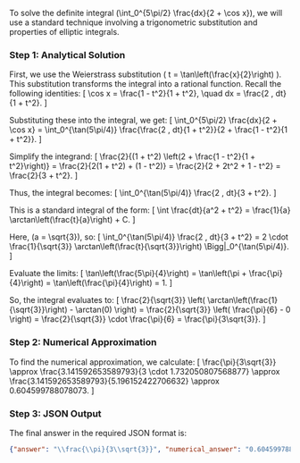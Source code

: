 To solve the definite integral \(\int_0^{5\pi/2} \frac{dx}{2 + \cos x}\), we will use a standard technique involving a trigonometric substitution and properties of elliptic integrals.

### Step 1: Analytical Solution

First, we use the Weierstrass substitution \( t = \tan\left(\frac{x}{2}\right) \). This substitution transforms the integral into a rational function. Recall the following identities:
\[ \cos x = \frac{1 - t^2}{1 + t^2}, \quad dx = \frac{2 \, dt}{1 + t^2}. \]

Substituting these into the integral, we get:
\[ \int_0^{5\pi/2} \frac{dx}{2 + \cos x} = \int_0^{\tan(5\pi/4)} \frac{\frac{2 \, dt}{1 + t^2}}{2 + \frac{1 - t^2}{1 + t^2}}. \]

Simplify the integrand:
\[ \frac{2}{(1 + t^2) \left(2 + \frac{1 - t^2}{1 + t^2}\right)} = \frac{2}{2(1 + t^2) + (1 - t^2)} = \frac{2}{2 + 2t^2 + 1 - t^2} = \frac{2}{3 + t^2}. \]

Thus, the integral becomes:
\[ \int_0^{\tan(5\pi/4)} \frac{2 \, dt}{3 + t^2}. \]

This is a standard integral of the form:
\[ \int \frac{dt}{a^2 + t^2} = \frac{1}{a} \arctan\left(\frac{t}{a}\right) + C. \]

Here, \(a = \sqrt{3}\), so:
\[ \int_0^{\tan(5\pi/4)} \frac{2 \, dt}{3 + t^2} = 2 \cdot \frac{1}{\sqrt{3}} \arctan\left(\frac{t}{\sqrt{3}}\right) \Bigg|_0^{\tan(5\pi/4)}. \]

Evaluate the limits:
\[ \tan\left(\frac{5\pi}{4}\right) = \tan\left(\pi + \frac{\pi}{4}\right) = \tan\left(\frac{\pi}{4}\right) = 1. \]

So, the integral evaluates to:
\[ \frac{2}{\sqrt{3}} \left( \arctan\left(\frac{1}{\sqrt{3}}\right) - \arctan(0) \right) = \frac{2}{\sqrt{3}} \left( \frac{\pi}{6} - 0 \right) = \frac{2}{\sqrt{3}} \cdot \frac{\pi}{6} = \frac{\pi}{3\sqrt{3}}. \]

### Step 2: Numerical Approximation

To find the numerical approximation, we calculate:
\[ \frac{\pi}{3\sqrt{3}} \approx \frac{3.141592653589793}{3 \cdot 1.732050807568877} \approx \frac{3.141592653589793}{5.196152422706632} \approx 0.604599788078073. \]

### Step 3: JSON Output

The final answer in the required JSON format is:
```json
{"answer": "\\frac{\\pi}{3\\sqrt{3}}", "numerical_answer": "0.6045997881"}
```